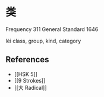 # 类
Frequency 311
General Standard 1646

lèi
class, group, kind, category

## References
- [[HSK 5]]
- [[9 Strokes]]
- [[大 Radical]]